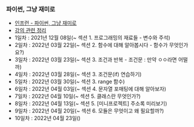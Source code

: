### 파이썬, 그냥 재미로
- [인프런 - 파이썬, 그냥 재미로](https://www.inflearn.com/course/%ED%8C%8C%EC%9D%B4%EC%8D%AC-%EA%B7%B8%EB%83%A5-%EC%9E%AC%EB%AF%B8%EB%A1%9C/dashboard)
- [강의 관련 정리](https://vine-bandicoot-158.notion.site/8c24eabb30c94a2cbe51b437a3d5502c)
- 1일차 : 2021년 12월 08일(~ 섹션 1. 프로그래밍의 재료들 - 변수와 주석)
- 2일차 : 2022년 03월 22일(~ 섹션 2. 함수에 대해 알아봅시다 - 함수가 무엇인가요?)
- 3일차 : 2022년 03월 23일(~ 섹션 3. 조건과 반복 - 조건문 : 만약 ㅇㅇ라면 어떨까)
- 4일차 : 2022년 03월 28일(~ 섹션 3. 조건문(if) 연습하기)
- 5일차 : 2022년 03월 30일(~ 섹션 3. range 함수)
- 6일차 : 2022년 04월 03일(~ 섹션 4. 문자열 포매팅에 대해 알아보자)
- 7일차 : 2022년 04월 10일(~ 섹션 5. 클래스란 무엇인가?)
- 8일차 : 2022년 04월 13일(~ 섹션 5. [미니프로젝트] 주소록 미리보기)
- 9일차 : 2022년 04월 20일(~ 섹션 6. 모듈은 무엇이고 왜 필요할까?)
- 10일차 : 2022년 04월 23일()
